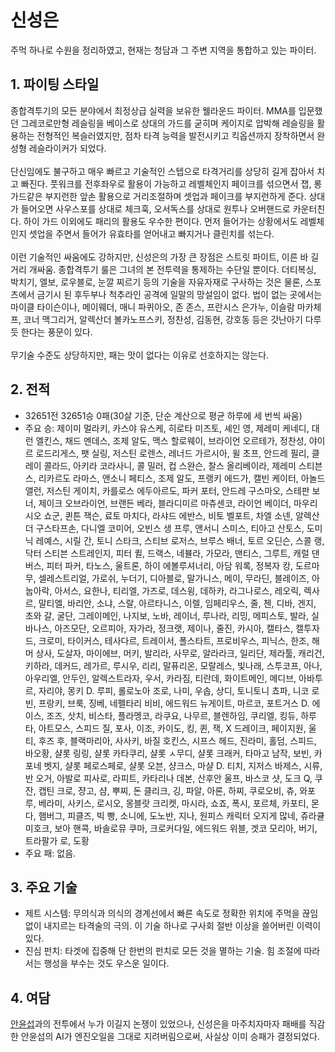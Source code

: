 # 신성은
주먹 하나로 수원을 정리하였고, 현재는 청담과 그 주변 지역을 통합하고 있는 파이터.

## 1. 파이팅 스타일
종합격투기의 모든 분야에서 최정상급 실력을 보유한 웰라운드 파이터. MMA를 입문했던 그레코로만형 레슬링을 베이스로 상대의 가드를 굳히며 케이지로 압박해 레슬링을 활용하는 전형적인 복슬러였지만, 점차 타격 능력을 발전시키고 킥옵션까지 장착하면서 완성형 레슬라이커가 되었다.<br /><br />
단신임에도 불구하고 매우 빠르고 기술적인 스텝으로 타격거리를 상당히 길게 잡아서 치고 빠진다. 풋워크를 전후좌우로 활용이 가능하고 레벨체인지 페이크를 섞으면서 잽, 롱가드같은 부지런한 앞손 활용으로 거리조절하며 셋업과 페이크를 부지런하게 준다. 상대가 들어오면 사우스포를 상대로 체크훅, 오서독스를 상대로 원투나 오버핸드로 카운터친다. 하이 가드 이외에도 패리의 활용도 우수한 편이다. 먼저 들어가는 상황에서도 레벨체인지 셋업을 주면서 들어가 유효타를 얻어내고 빠지거나 클린치를 섞는다.<br /><br />
이런 기술적인 싸움에도 강하지만, 신성은의 가장 큰 장점은 스트릿 파이트, 이른 바 길거리 개싸움. 종합격투기 룰은 그녀의 본 전투력을 통제하는 수단일 뿐이다. 더티복싱, 박치기, 엘보, 로우블로, 눈깔 찌르기 등의 기술을 자유자재로 구사하는 것은 물론, 스포츠에서 금기시 된 후두부나 척추라인 공격에 일말의 망설임이 없다. 법이 없는 곳에서는 마이클 타이슨이나, 메이웨더, 매니 파퀴아오, 존 존스, 프란시스 은가누, 이슬람 마카체프, 코너 맥그리거, 알렉산더 볼카노프스키, 정찬성, 김동현, 강호동 등은 갓난아기 다루듯 한다는 풍문이 있다.<br /><br />
무기술 수준도 상당하지만, 패는 맛이 없다는 이유로 선호하지는 않는다.

## 2. 전적
- 32651전 32651승 0패(30살 기준, 단순 계산으로 평균 하루에 세 번씩 싸움)
- 주요 승: 제이미 멀라키, 카스야 유스케, 히로타 미즈토, 셰인 영, 제레미 케네디, 대런 엘킨스, 채드 멘데스, 조제 알도, 맥스 할로웨이, 브라이언 오르테가, 정찬성, 야이르 로드리게스, 팻 실링, 저스틴 로렌스, 레너드 가르시아, 윌 초프, 안드레 필리, 클레이 콜라드, 아키라 코라사니, 콜 밀러, 컵 스완슨, 찰스 올리베이라, 제레미 스티븐스, 리카르도 라마스, 앤소니 페티스, 조제 알도, 프랭키 에드가, 캘빈 케이터, 아놀드 앨런, 저스틴 게이치, 카를로스 에두아르도, 파커 포터, 안드레 구스마오, 스테판 보너, 제이크 오브라이언, 브랜든 베라, 블라디미르 마츄센코, 라이언 베이더, 마우리시오 쇼군, 퀸튼 잭슨, 료토 마치다, 라샤드 에반스, 비토 벨포트, 차엘 소넨, 알렉산더 구스타프손, 다니엘 코미어, 오빈스 생 프루, 앤서니 스미스, 티아고 산토스, 도미닉 레예스, 시릴 간, 토니 스타크, 스티브 로저스, 브루스 배너, 토르 오딘슨, 스콜 랭, 닥터 스티븐 스트레인지, 피터 퀼, 드랙스, 네뷸라, 가모라, 맨티스, 그루트, 캐럴 댄버스, 피터 파커, 타노스, 울트론, 하이 에볼루셔너리, 아담 워록, 정복자 캉, 도르마무, 셀레스트리얼, 가로쉬, 누더기, 디아블로, 말가니스, 메이, 무라딘, 블레이즈, 아눕아락, 아서스, 요한나, 티리엘, 가즈로, 데스윙, 데하카, 라그나로스, 레오릭, 렉사르, 말티엘, 바리안, 소냐, 스랄, 아르타니스, 이렐, 임페리우스, 줄, 첸, 디바, 겐지, 초와 갈, 굴단, 그레이메인, 나지보, 노바, 레이너, 루나라, 리밍, 메피스토, 발라, 실바나스, 아즈모단, 오르피아, 자가라, 정크랫, 제이나, 줄진, 카시아, 캘타스, 캘투자드, 크로미, 타이커스, 테사다르, 트레이서, 폴스타트, 프로비우스, 피닉스, 한조, 해머 상사, 도살자, 마이에브, 머키, 발리라, 사무로, 알라라크, 일리단, 제라툴, 캐리건, 키하라, 데커드, 레가르, 루시우, 리리, 말퓨리온, 모랄레스, 빛나래, 스투코프, 아나, 아우리엘, 안두인, 알렉스트라자, 우서, 카라짐, 티란데, 화이트메인, 메디브, 아바투르, 자리야, 몽키 D. 루피, 롤로노아 조로, 나미, 우솝, 상디, 토니토니 쵸파, 니코 로빈, 프랑키, 브룩, 징베, 네펠타리 비비, 에드워드 뉴게이트, 마르코, 포트거스 D. 에이스, 조즈, 삿치, 비스타, 플라멩코, 라쿠요, 나무르, 블렌하임, 쿠리엘, 킹듀, 하루타, 아트모스, 스피드 질, 포사, 이조, 카이도, 킹, 퀸, 잭, X 드레이크, 페이지원, 울티, 후즈 후, 블랙마리아, 사사키, 바질 호킨스, 시프스 헤드, 진라미, 홀덤, 스피드, 바오황, 샬롯 링링, 샬롯 카타쿠리, 샬롯 ㅅ무디, 샬롯 크래커, 타마고 남작, 보빈, 카포네 벳지, 샬롯 페로스페로, 샬롯 오븐, 샹크스, 마샬 D. 티치, 지저스 바제스, 시류, 반 오거, 아발로 피사로, 라피트, 카타리나 데본, 산후안 울프, 바스코 샷, 도크 Q, 쿠잔, 캡틴 크로, 쟝고, 샴, 뿌찌, 돈 클리크, 깅, 파알, 아론, 하찌, 쿠로오비, 츄, 와포루, 베라미, 사키스, 로시오, 몽블랏 크리켓, 마시라, 쇼죠, 폭시, 포르체, 카포티, 몬다, 햄버그, 피클즈, 빅 빵, 소니에, 도노반, 지나, 원피스 캐릭터 오지게 많네, 쥬라큘 미호크, 보아 핸콕, 바솔로뮤 쿠마, 크로커다일, 에드워드 위블, 겟코 모리아, 버기, 트라팔가 로, 도황
- 주요 패: 없음.

## 3. 주요 기술
- 제트 시스템: 무의식과 의식의 경계선에서 빠른 속도로 정확한 위치에 주먹을 끊임없이 내지르는 타격술의 극의. 이 기술 하나로 구사회 절반 이상을 쓸어버린 이력이 있다.
- 진심 펀치: 타겟에 집중해 단 한번의 펀치로 모든 것을 멸하는 기술. 힘 조절에 따라서는 행성을 부수는 것도 우스운 일이다.

## 4. 여담
[안윤섭](ys.md)과의 전투에서 누가 이길지 논쟁이 있었으나, 신성은을 마주치자마자 패배를 직감한 안윤섭의 AI가 엔진오일을 그대로 지려버림으로써, 사실상 이미 승패가 결정되었다. 
  
